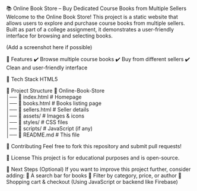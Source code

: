 📚 Online Book Store – Buy Dedicated Course Books from Multiple Sellers
Welcome to the Online Book Store! This project is a static website that allows users to explore and purchase course books from multiple sellers. Built as part of a college assignment, it demonstrates a user-friendly interface for browsing and selecting books.

(Add a screenshot here if possible)

🌟 Features
✔️ Browse multiple course books
✔️ Buy from different sellers
✔️ Clean and user-friendly interface

🚀 Tech Stack
HTML5

📂 Project Structure
📁 Online-Book-Store  
│── 📄 index.html        # Homepage  
│── 📄 books.html        # Books listing page  
│── 📄 sellers.html      # Seller details  
│── 📁 assets/           # Images & icons  
│── 📁 styles/           # CSS files  
│── 📁 scripts/          # JavaScript (if any)  
│── 📄 README.md         # This file  

🤝 Contributing
Feel free to fork this repository and submit pull requests!

📜 License
This project is for educational purposes and is open-source.

🎯 Next Steps (Optional)
If you want to improve this project further, consider adding:
🔹 A search bar for books
🔹 Filter by category, price, or author
🔹 Shopping cart & checkout (Using JavaScript or backend like Firebase)
